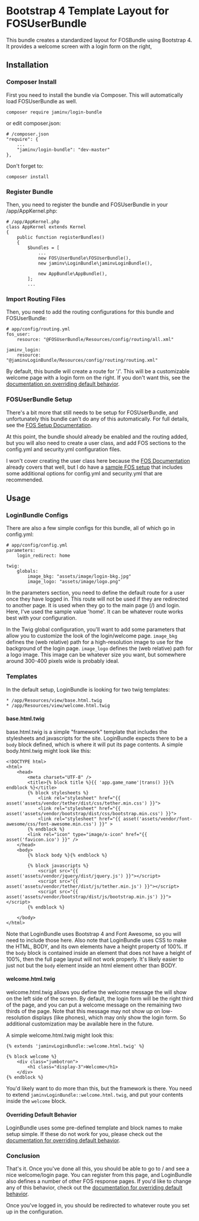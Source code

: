 # Bootstrap 4 Template Layout for FOSUserBundle

This bundle creates a standardized layout for FOSBundle using Bootstrap 4.
It provides a welcome screen with a login form on the right, 

## Installation

### Composer Install

First you need to install the bundle via Composer.  This will automatically load FOSUserBundle as well.

    composer require jaminv/login-bundle

or edit composer.json:

    # /composer.json
    "require": {
        ...
        "jaminv/login-bundle": "dev-master"
    },

Don't forget to:

    composer install

### Register Bundle

Then, you need to register the bundle and FOSUserBundle in your /app/AppKernel.php:

    # /app/AppKernel.php
    class AppKernel extends Kernel
    {
        public function registerBundles()
        {
            $bundles = [
                ...
                new FOS\UserBundle\FOSUserBundle(),
                new jaminv\LoginBundle\jaminvLoginBundle(),

                new AppBundle\AppBundle(),
            ];
            ...

### Import Routing Files

Then, you need to add the routing configurations for this bundle and FOSUserBundle:

    # app/config/routing.yml
    fos_user:
        resource: "@FOSUserBundle/Resources/config/routing/all.xml"
    
    jaminv_login:
        resource: "@jaminvLoginBundle/Resources/config/routing/routing.xml"

By default, this bundle will create a route for '/'.  This will be a customizable welcome page with a login
form on the right.  If you don't want this, see the [documentation on overriding default behavior](documentation/override.md#routing).

### FOSUserBundle Setup

There's a bit more that still needs to be setup for FOSUserBundle, and unfortunately this bundle can't do any of
this automatically.  For full details, see the [FOS Setup Documentation](http://symfony.com/doc/current/bundles/FOSUserBundle/index.html).

At this point, the bundle should already be enabled and the routing added, but you will also need to create a user class,
and add FOS sections to the config.yml and security.yml configuration files.

I won't cover creating the user class here because the [FOS Documentation](http://symfony.com/doc/current/bundles/FOSUserBundle/index.html)
already covers that well, but I do have a [sample FOS setup](documentation/sample_fos.md) that includes some additional
options for config.yml and security.yml that are recommended.

## Usage

### LoginBundle Configs

There are also a few simple configs for this bundle, all of which go in config.yml:

    # app/config/config.yml
    parameters:
        login_redirect: home

    twig:
        globals:
            image_bkg: "assets/image/login-bkg.jpg"
            image_logo: "assets/image/logo.png"

In the parameters section, you need to define the default route for a user once they have logged in.  This route will
not be used if they are redirected to another page.  It is used when they go to the main page (/) and login.  Here,
I've used the sample value 'home'.  It can be whatever route works best with your configuration.

In the Twig global configuration, you'll want to add some parameters that allow you to customize the look of the login/welcome
page.  `image_bkg` defines the (web relative) path for a high-resolution image to use for the background of the login page.
`image_logo` defines the (web relative) path for a logo image.  This image can be whatever size you want, but somewhere around 
300-400 pixels wide is probably ideal.

### Templates

In the default setup, LoginBundle is looking for two twig templates:

    * /app/Resources/view/base.html.twig
    * /app/Resources/view/welcome.html.twig

#### base.html.twig

base.html.twig is a simple "framework" template that includes the stylesheets and javascripts for the site.
LoginBundle expects there to be a `body` block defined, which is where it will put its page contents.  A simple
body.html.twig might look like this:

    <!DOCTYPE html>
    <html>
        <head>
            <meta charset="UTF-8" />
            <title>{% block title %}{{ 'app.game_name'|trans() }}{% endblock %}</title>
            {% block stylesheets %}
                <link rel="stylesheet" href="{{ asset('assets/vendor/tether/dist/css/tether.min.css') }}">
                <link rel="stylesheet" href="{{ asset('assets/vendor/bootstrap/dist/css/bootstrap.min.css') }}">
                <link rel="stylesheet" href="{{ asset('assets/vendor/font-awesome/css/font-awesome.min.css') }}" >
            {% endblock %}
            <link rel="icon" type="image/x-icon" href="{{ asset('favicon.ico') }}" />
        </head>
        <body>
            {% block body %}{% endblock %}

            {% block javascripts %}
                <script src="{{ asset('assets/vendor/jquery/dist/jquery.js') }}"></script>
                <script src="{{ asset('assets/vendor/tether/dist/js/tether.min.js') }}"></script>
                <script src="{{ asset('assets/vendor/bootstrap/dist/js/bootstrap.min.js') }}"></script>
            {% endblock %}

        </body>
    </html>

Note that LoginBundle uses Bootstrap 4 and Font Awesome, so you will need to include those here.  Also note that
LoginBundle uses CSS to make the HTML, BODY, and its own elements have a height property of 100%.  If the `body`
block is contained inside an element that does not have a height of 100%, then the full page layout will not work
properly.  It's likely easier to just not but the `body` element inside an html element other than BODY.

#### welcome.html.twig

welcome.html.twig allows you define the welcome message the will show on the left side of the screen. By default,
the login form will be the right third of the page, and you can put a welcome message on the remaining two thirds of
the page.  Note that this message may not show up on low-resolution displays (like phones), which may only show the login
form.  So additional customization may be available here in the future.

A simple welcome.html.twig might look this:

    {% extends 'jaminvLoginBundle::welcome.html.twig' %}

    {% block welcome %}
        <div class="jumbotron">
            <h1 class="display-3">Welcome</h1>
        </div>
    {% endblock %}

You'd likely want to do more than this, but the framework is there.  You need to extend `jaminvLoginBundle::welcome.html.twig`,
and put your contents inside the `welcome` block.

#### Overriding Default Behavior

LoginBundle uses some pre-defined template and block names to make setup simple.  If these do not work for you,
please check out the [documentation for overriding default behavior](documentation/override.md#templates).


### Conclusion

That's it.  Once you've done all this, you should be able to go to / and see a nice welcome/login page.  You can register
from this page, and LoginBundle also defines a number of other FOS response pages.  If you'd like to change any of this 
behavior, check out the [documentation for overriding default behavior](documentation/override.md#fos).

Once you've logged in, you should be redirected to whatever route you set up in the configuration.
